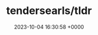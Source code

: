 ---
title: "tendersearls/tldr"
link: "https://github.com/tendersearls/tldr"
date: "2023-10-04 16:30:58 +0000"
description: "A Ruby test framework for people who don't have time for slow tests 💣💥"
category: "github"
---